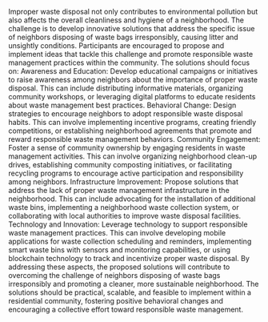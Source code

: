Improper waste disposal not only contributes to environmental pollution but also affects the overall cleanliness and hygiene of a neighborhood. The challenge is to develop innovative solutions that address the specific issue of neighbors disposing of waste bags irresponsibly, causing litter and unsightly conditions. Participants are encouraged to propose and implement ideas that tackle this challenge and promote responsible waste management practices within the community. The solutions should focus on: Awareness and Education: Develop educational campaigns or initiatives to raise awareness among neighbors about the importance of proper waste disposal. This can include distributing informative materials, organizing community workshops, or leveraging digital platforms to educate residents about waste management best practices. Behavioral Change: Design strategies to encourage neighbors to adopt responsible waste disposal habits. This can involve implementing incentive programs, creating friendly competitions, or establishing neighborhood agreements that promote and reward responsible waste management behaviors. Community Engagement: Foster a sense of community ownership by engaging residents in waste management activities. This can involve organizing neighborhood clean-up drives, establishing community composting initiatives, or facilitating recycling programs to encourage active participation and responsibility among neighbors. Infrastructure Improvement: Propose solutions that address the lack of proper waste management infrastructure in the neighborhood. This can include advocating for the installation of additional waste bins, implementing a neighborhood waste collection system, or collaborating with local authorities to improve waste disposal facilities. Technology and Innovation: Leverage technology to support responsible waste management practices. This can involve developing mobile applications for waste collection scheduling and reminders, implementing smart waste bins with sensors and monitoring capabilities, or using blockchain technology to track and incentivize proper waste disposal. By addressing these aspects, the proposed solutions will contribute to overcoming the challenge of neighbors disposing of waste bags irresponsibly and promoting a cleaner, more sustainable neighborhood. The solutions should be practical, scalable, and feasible to implement within a residential community, fostering positive behavioral changes and encouraging a collective effort toward responsible waste management.

